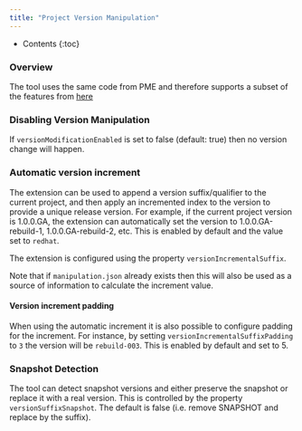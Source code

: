 ```yaml
---
title: "Project Version Manipulation"
---
```


* Contents
{:toc}

### Overview

The tool uses the same code from PME and therefore supports a subset of the features from [here](https://release-engineering.github.io/pom-manipulation-ext/guide/project-version-manip.html)

### Disabling Version Manipulation

If `versionModificationEnabled` is set to false (default: true) then no version change will happen.

### Automatic version increment

The extension can be used to append a version suffix/qualifier to the current project, and then apply an incremented index to the version to provide a unique release version.  For example, if the current project version is 1.0.0.GA, the extension can automatically set the version to 1.0.0.GA-rebuild-1, 1.0.0.GA-rebuild-2, etc. This is enabled by default and the value set to `redhat`.

The extension is configured using the property `versionIncrementalSuffix`.

Note that if `manipulation.json` already exists then this will also be used as a source of information to calculate the increment value.

#### Version increment padding

When using the automatic increment it is also possible to configure padding for the increment. For instance, by setting `versionIncrementalSuffixPadding` to `3` the version will be `rebuild-003`. This is enabled by default and set to 5.

### Snapshot Detection

The tool can detect snapshot versions and either preserve the snapshot or replace it with a real version. This is controlled by the property `versionSuffixSnapshot`. The default is false (i.e. remove SNAPSHOT and replace by the suffix).
